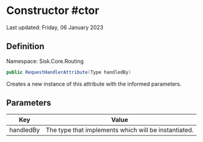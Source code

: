 # Constructor #ctor
Last updated: Friday, 06 January 2023

## Definition
Namespace: Sisk.Core.Routing

```csharp
public RequestHandlerAttribute(Type handledBy)
```

Creates a new instance of this attribute with the informed parameters.

## Parameters

| Key | Value |
| --- | --- |
| handledBy | The type that implements  which will be instantiated. | 

